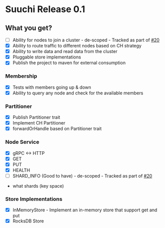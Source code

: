 # Suuchi Release 0.1
## What you get?
- [ ] Ability for nodes to join a cluster - de-scoped - Tracked as part of [#20](https://github.com/ashwanthkumar/suuchi/issues/20)
- [x] Ability to route traffic to different nodes based on CH strategy
- [x] Ability to write data and read data from the cluster
- [x] Pluggable store implementations
- [x] Publish the project to maven for external consumption

### Membership
 - [x] Tests with members going up & down
 - [x] Ability to query any node and check for the available members

### Partitioner
 - [x] Publish Partitioner trait
 - [x] Implement CH Partitioner
 - [x] forwardOrHandle based on Partitioner trait

### Node Service
 - [x] gRPC <-> HTTP
 - [x] GET
 - [x] PUT
 - [x] HEALTH
 - [ ] SHARD_INFO (Good to have) - de-scoped - Tracked as part of [#20](https://github.com/ashwanthkumar/suuchi/issues/20)
  - what shards (key space)

### Store Implementations
 - [x] InMemoryStore - Implement an in-memory store that support get and put
 - [x] RocksDB Store
